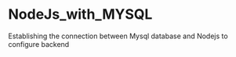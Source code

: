 # NodeJs_with_MYSQL
Establishing the connection between Mysql database and Nodejs to configure backend
